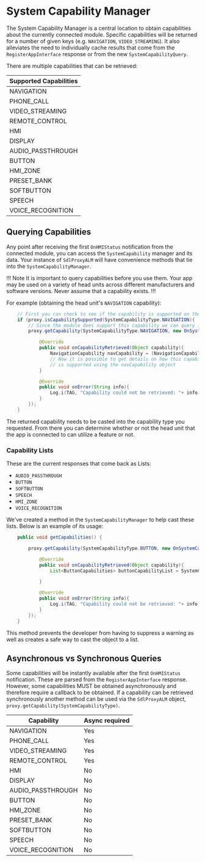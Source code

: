 # System Capability Manager

The System Capability Manager is a central location to obtain capabilities about the currently connected module. Specific capabilities will be returned for a number of given keys (e.g. `NAVIGATION`, `VIDEO_STREAMING`). It also alleviates the need to individually cache results that come from the `RegisterAppInterface` response or from the new `SystemCapabilityQuery`.

There are multiple capabilities that can be retrieved:

| Supported Capabilities |
| --------- |
| NAVIGATION |
| PHONE_CALL |
| VIDEO_STREAMING |
| REMOTE_CONTROL |
| HMI |
| DISPLAY |
| AUDIO_PASSTHROUGH |
| BUTTON |
| HMI_ZONE |
| PRESET_BANK |
| SOFTBUTTON |
| SPEECH |
| VOICE_RECOGNITION |

## Querying Capabilities

Any point after receiving the first `OnHMIStatus` notification from the connected module, you can access the `SystemCapability` manager and its data. Your instance of `SdlProxyALM` will have convenience methods that tie into the `SystemCapabilityManager`.

!!! Note
It is important to query capabilities before you use them. Your app may be used on a variety of head units across different manufacturers and software versions. Never assume that a capability exists.
!!!

For example (obtaining the head unit's `NAVIGATION` capability):

```java
    // First you can check to see if the capability is supported on the module
    if (proxy.isCapabilitySupported(SystemCapabilityType.NAVIGATION){
		// Since the module does support this capability we can query it for more information
		proxy.getCapability(SystemCapabilityType.NAVIGATION, new OnSystemCapabilityListener(){

			@Override
			public void onCapabilityRetrieved(Object capability){
				NavigationCapability navCapability = (NavigationCapability) capability;
				// Now it is possible to get details on how this capability 
				// is supported using the navCapability object
			}

			@Override
			public void onError(String info){
				Log.i(TAG, "Capability could not be retrieved: "+ info);
			}
		});
	}
```

The returned capability needs to be casted into the capability type you requested. From there you can determine whether or not the head unit that the app is connected to can utilize a feature or not. 

### Capability Lists

These are the current responses that come back as Lists:
- `AUDIO_PASSTHROUGH`
- `BUTTON`
- `SOFTBUTTON`
- `SPEECH`
- `HMI_ZONE`
- `VOICE_RECOGNITION`

We've created a method in the `SystemCapabilityManager` to help cast these lists. Below is an example of its usage:


```java
    public void getCapabilities() {

		proxy.getCapability(SystemCapabilityType.BUTTON, new OnSystemCapabilityListener(){

            @Override
            public void onCapabilityRetrieved(Object capability){
                List<ButtonCapabilities> buttonCapabilityList = SystemCapabilityManager.convertToList(capability, ButtonCapabilities.class);

            }

			@Override
			public void onError(String info){
				Log.i(TAG, "Capability could not be retrieved: "+ info);
			}
		});
	}
```

This method prevents the developer from having to suppress a warning as well as creates a safe way to cast the object to a list.

## Asynchronous vs Synchronous Queries 
Some capabilities will be instantly available after the first `OnHMIStatus` notification. These are parsed from the `RegisterAppInterface` response. However, some capabilities MUST be obtained asynchronously and therefore require a callback to be obtained.  If a capability can be retrieved synchronously another method can be used via the `SdlProxyALM` object, `proxy.getCapability(SystemCapabilityType)`.

|Capability | Async required |
| --------- | ----- |
| NAVIGATION | Yes |
| PHONE_CALL |Yes |
| VIDEO_STREAMING |Yes |
| REMOTE_CONTROL |Yes |
| HMI | No |
| DISPLAY | No |
| AUDIO_PASSTHROUGH | No |
| BUTTON | No |
| HMI_ZONE | No |
| PRESET_BANK | No |
| SOFTBUTTON | No |
| SPEECH | No |
| VOICE_RECOGNITION | No |